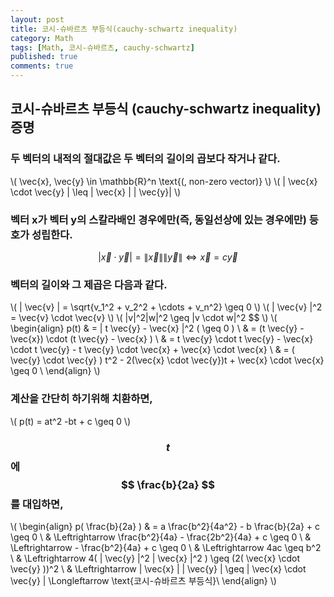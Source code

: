 ```yaml
---
layout: post
title: 코시-슈바르츠 부등식(cauchy-schwartz inequality)
category: Math
tags: [Math, 코시-슈바르츠, cauchy-schwartz]
published: true
comments: true
---
```


코시-슈바르츠 부등식 (cauchy-schwartz inequality) 증명
---

### 두 벡터의 내적의 절대값은 두 벡터의 길이의 곱보다 작거나 같다.
\\( \vec{x}, \vec{y} \in \mathbb{R}^n \text{(, non-zero vector)} \\)
\\( | \vec{x} \cdot \vec{y} | \leq \| \vec{x} \| \| \vec{y}\| \\)

### 벡터 x가 벡터 y의 스칼라배인 경우에만(즉, 동일선상에 있는 경우에만) 등호가 성립한다.
$$ | \vec{x} \cdot \vec{y} | = \| \vec{x} \| \| \vec{y}\| \Longleftrightarrow \vec{x} = c \vec{y} $$

### 벡터의 길이와 그 제곱은 다음과 같다.
\\( \| \vec{v} \| = \sqrt{v_1^2 + v_2^2 + \cdots + v_n^2} \geq 0 \\)
\\( \| \vec{v} \|^2 = \vec{v} \cdot \vec{v} \\)
\\( \|v\|^2\|w\|^2  \geq |v \cdot w|^2 $$ \\)
\\( \begin{align}
     p(t) & = \| t \vec{y} - \vec{x} \|^2 ( \geq 0 ) \\
            & = (t \vec{y} - \vec{x}) \cdot (t \vec{y} - \vec{x} ) \\
            & =  t \vec{y} \cdot t \vec{y} - \vec{x} \cdot t \vec{y} - t \vec{y} \cdot \vec{x} + \vec{x} \cdot \vec{x} \\
            & = ( \vec{y} \cdot \vec{y} ) t^2 - 2(\vec{x} \cdot \vec{y})t + \vec{x} \cdot \vec{x} \geq 0 \\
\end{align} \\)

### 계산을 간단히 하기위해 치환하면, 
\\( p(t) = at^2 -bt + c \geq 0 \\)

### $$ t $$ 에 $$ \frac{b}{2a} $$를 대입하면,
\\( \begin{align}
p( \frac{b}{2a} ) & = a \frac{b^2}{4a^2} - b \frac{b}{2a} + c \geq 0 \\
                             & \Leftrightarrow \frac{b^2}{4a} - \frac{2b^2}{4a} + c \geq 0 \\
                             & \Leftrightarrow - \frac{b^2}{4a} + c \geq 0 \\
                             & \Leftrightarrow 4ac \geq b^2 \\
                             & \Leftrightarrow 4( \| \vec{y} \|^2 \| \vec{x} \|^2 ) \geq (2( \vec{x} \cdot \vec{y} ))^2 \\
                             & \Leftrightarrow  \| \vec{x} \| \| \vec{y} \| \geq | \vec{x} \cdot \vec{y} | \Longleftarrow  \text{코시-슈바르츠 부등식}\\
\end{align} \\)
